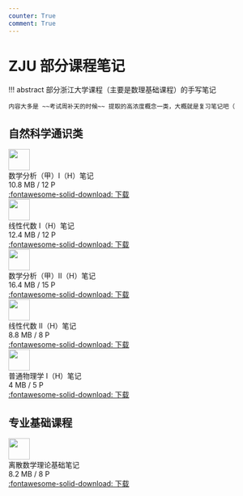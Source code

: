 ```yaml
---
counter: True
comment: True
---
```


# ZJU 部分课程笔记

!!! abstract
    部分浙江大学课程（主要是数理基础课程）的手写笔记

    内容大多是 ~~考试周补天的时候~~ 提取的高浓度概念一类，大概就是复习笔记吧（

## 自然科学通识类

<div class="card file-block" markdown="1">
<div class="file-icon"><img src="/assets/images/pdf.svg" style="height: 3em;"></div>
<div class="file-body">
<div class="file-title">数学分析（甲）I（H）笔记</div>
<div class="file-meta">10.8 MB / 12 P</div>
</div>
<a class="down-button" target="_blank" href="/assets/files/数学分析（甲）I（H）笔记.pdf" markdown="1">:fontawesome-solid-download: 下载</a>
</div>

<div class="card file-block" markdown="1">
<div class="file-icon"><img src="/assets/images/pdf.svg" style="height: 3em;"></div>
<div class="file-body">
<div class="file-title">线性代数 I（H）笔记</div>
<div class="file-meta">12.4 MB / 12 P</div>
</div>
<a class="down-button" target="_blank" href="/assets/files/线性代数 I（H）笔记.pdf" markdown="1">:fontawesome-solid-download: 下载</a>
</div>

<div class="card file-block" markdown="1">
<div class="file-icon"><img src="/assets/images/pdf.svg" style="height: 3em;"></div>
<div class="file-body">
<div class="file-title">数学分析（甲）II（H）笔记</div>
<div class="file-meta">16.4 MB / 15 P</div>
</div>
<a class="down-button" target="_blank" href="/assets/files/数学分析（甲）II（H）笔记.pdf" markdown="1">:fontawesome-solid-download: 下载</a>
</div>

<div class="card file-block" markdown="1">
<div class="file-icon"><img src="/assets/images/pdf.svg" style="height: 3em;"></div>
<div class="file-body">
<div class="file-title">线性代数 II（H）笔记</div>
<div class="file-meta">8.8 MB / 8 P</div>
</div>
<a class="down-button" target="_blank" href="/assets/files/线性代数 II（H）笔记.pdf" markdown="1">:fontawesome-solid-download: 下载</a>
</div>

<div class="card file-block" markdown="1">
<div class="file-icon"><img src="/assets/images/pdf.svg" style="height: 3em;"></div>
<div class="file-body">
<div class="file-title">普通物理学 I（H）笔记</div>
<div class="file-meta">4 MB / 5 P</div>
</div>
<a class="down-button" target="_blank" href="/assets/files/普通物理学 I（H）笔记.pdf" markdown="1">:fontawesome-solid-download: 下载</a>
</div>


## 专业基础课程
<div class="card file-block" markdown="1">
<div class="file-icon"><img src="/assets/images/pdf.svg" style="height: 3em;"></div>
<div class="file-body">
<div class="file-title">离散数学理论基础笔记</div>
<div class="file-meta">8.2 MB / 8 P</div>
</div>
<a class="down-button" target="_blank" href="/assets/files/离散数学理论基础笔记.pdf" markdown="1">:fontawesome-solid-download: 下载</a>
</div>